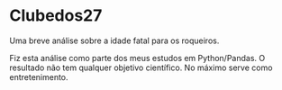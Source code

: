 # Clubedos27
Uma breve análise sobre a idade fatal para os roqueiros. 


Fiz esta análise como parte dos meus estudos em Python/Pandas. O resultado não tem qualquer objetivo científico. No máximo serve como entretenimento. 
